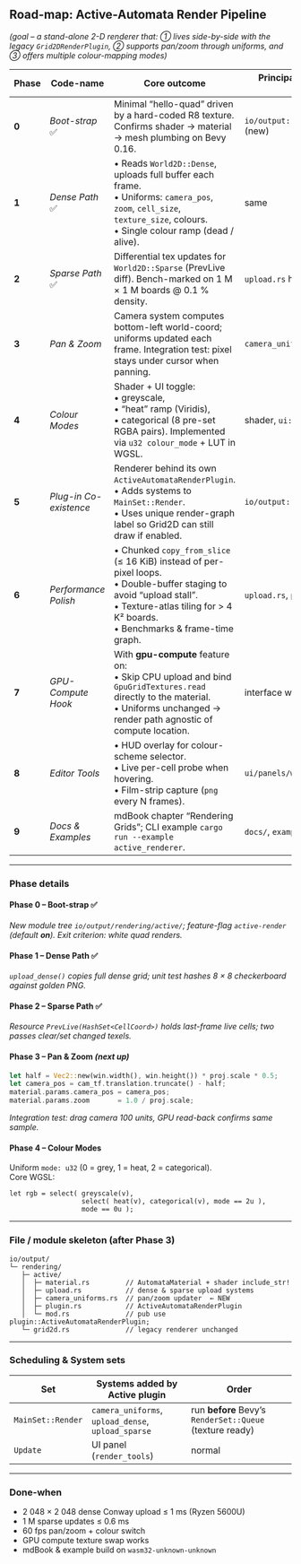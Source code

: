 ## Road-map: **Active-Automata Render Pipeline**

*(goal – a stand-alone 2-D renderer that: ① lives side-by-side with the legacy `Grid2DRenderPlugin`, ② supports pan/zoom through uniforms, and ③ offers multiple colour-mapping modes)*

| Phase | Code-name              | Core outcome                                                                                                                                                                                                  | Principal modules / crates touched   |
| ----- | ---------------------- | ------------------------------------------------------------------------------------------------------------------------------------------------------------------------------------------------------------- | ------------------------------------ |
| **0** | *Boot-strap* ✅        | Minimal “hello-quad” driven by a hard-coded R8 texture. Confirms shader → material → mesh plumbing on Bevy 0.16.                                                                                              | `io/output::rendering::active` (new) |
| **1** | *Dense Path* ✅        | • Reads `World2D::Dense`, uploads full buffer each frame.<br>• Uniforms: `camera_pos`, `zoom`, `cell_size`, `texture_size`, colours.<br>• Single colour ramp (dead / alive).                                | same                                 |
| **2** | *Sparse Path* ✅       | Differential tex updates for `World2D::Sparse` (PrevLive diff). Bench-marked on 1 M × 1 M boards @ 0.1 % density.                                                                                            | `upload.rs` helper                   |
| **3** | *Pan & Zoom*           | Camera system computes bottom-left world-coord; uniforms updated each frame. Integration test: pixel stays under cursor when panning.                                                                        | `camera_uniforms.rs`                 |
| **4** | *Colour Modes*         | Shader + UI toggle:<br>• greyscale,<br>• “heat” ramp (Viridis),<br>• categorical (8 pre-set RGBA pairs). Implemented via `u32 colour_mode` + LUT in WGSL.                                                   | shader, `ui::render_settings`        |
| **5** | *Plug-in Co-existence* | Renderer behind its own `ActiveAutomataRenderPlugin`.<br>• Adds systems to `MainSet::Render`.<br>• Uses unique render-graph label so Grid2D can still draw if enabled.                                      | `io/output::plugin`                  |
| **6** | *Performance Polish*   | • Chunked `copy_from_slice` (≤ 16 KiB) instead of per-pixel loops.<br>• Double-buffer staging to avoid “upload stall”.<br>• Texture-atlas tiling for > 4 K² boards.<br>• Benchmarks & frame-time graph.      | `upload.rs`, `profiling`             |
| **7** | *GPU-Compute Hook*     | With **gpu-compute** feature on:<br>• Skip CPU upload and bind `GpuGridTextures.read` directly to the material.<br>• Uniforms unchanged → render path agnostic of compute location.                          | interface with `engine_gpu`          |
| **8** | *Editor Tools*         | • HUD overlay for colour-scheme selector.<br>• Live per-cell probe when hovering.<br>• Film-strip capture (`png` every N frames).                                                                            | `ui/panels/world/render_tools.rs`    |
| **9** | *Docs & Examples*      | mdBook chapter “Rendering Grids”; CLI example `cargo run --example active_renderer`.                                                                                                                          | `docs/`, `examples/`                 |

---

### Phase details

#### **Phase 0 – Boot-strap** ✅
*New module tree `io/output/rendering/active/`; feature-flag `active-render` (default **on**). Exit criterion: white quad renders.*

#### **Phase 1 – Dense Path** ✅
*`upload_dense()` copies full dense grid; unit test hashes 8 × 8 checkerboard against golden PNG.*

#### **Phase 2 – Sparse Path** ✅
*Resource `PrevLive(HashSet<CellCoord>)` holds last-frame live cells; two passes clear/set changed texels.*

#### **Phase 3 – Pan & Zoom** *(next up)*
```rust
let half = Vec2::new(win.width(), win.height()) * proj.scale * 0.5;
let camera_pos = cam_tf.translation.truncate() - half;
material.params.camera_pos = camera_pos;
material.params.zoom       = 1.0 / proj.scale;
```
*Integration test: drag camera 100 units, GPU read-back confirms same sample.*

#### **Phase 4 – Colour Modes**
Uniform `mode: u32` (0 = grey, 1 = heat, 2 = categorical).  
Core WGSL:
```wgsl
let rgb = select( greyscale(v),
                  select( heat(v), categorical(v), mode == 2u ),
                  mode == 0u );
```

<!-- remaining phases unchanged -->

---

### File / module skeleton (after Phase 3)

```
io/output/
└─ rendering/
   ├─ active/
   │  ├─ material.rs         // AutomataMaterial + shader include_str!
   │  ├─ upload.rs           // dense & sparse upload systems
   │  ├─ camera_uniforms.rs  // pan/zoom updater  ← NEW
   │  ├─ plugin.rs           // ActiveAutomataRenderPlugin
   │  └─ mod.rs              // pub use plugin::ActiveAutomataRenderPlugin;
   └─ grid2d.rs              // legacy renderer unchanged
```

---

### Scheduling & System sets

| Set               | Systems added by Active plugin                              | Order                                                    |
| ----------------- | ----------------------------------------------------------- | -------------------------------------------------------- |
| `MainSet::Render` | `camera_uniforms`, `upload_dense`, `upload_sparse`          | run **before** Bevy’s `RenderSet::Queue` (texture ready) |
| `Update`          | UI panel (`render_tools`)                                   | normal                                                   |

---

### Done-when

* 2 048 × 2 048 dense Conway upload ≤ 1 ms (Ryzen 5600U)  
* 1 M sparse updates ≤ 0.6 ms  
* 60 fps pan/zoom + colour switch  
* GPU compute texture swap works  
* mdBook & example build on `wasm32-unknown-unknown`

